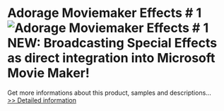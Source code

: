 # Adorage Moviemaker Effects # 1<br />![Adorage Moviemaker Effects # 1](https://mycommerce.akamaized.net/api/pimages/P542813/BIG/542813.GIF)<br />NEW: Broadcasting Special Effects as direct integration into Microsoft Movie Maker!
 Get more informations about this product, samples and descriptions...<br />[>> Detailed information](https://secure.element5.com/esales/product.html?productid=542813&affiliateid=200057808)